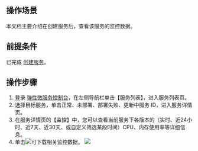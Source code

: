 ## 操作场景
本文档主要介绍在创建服务后，查看该服务的监控数据。

## 前提条件
已完成 [创建服务](https://cloud.tencent.com/document/product/1371/53294)。

## 操作步骤
1. 登录 [弹性微服务控制台](https://console.cloud.tencent.com/tem)，在左侧导航栏单击【服务列表】，进入服务列表页。
2. 选择目标服务，单击正常、未部署、部署失败、更新中服务 ID，进入服务详情页。 
3. 在服务详情页的【监控】中，您可以查看当前服务下各版本的（实时、近24小时、近7天、近30天、或自定义筛选某段时间）CPU、内存使用率等详细信息。
4. 单击<img src="https://main.qcloudimg.com/raw/dbf7515edb67716761c7389a9f57e744.png">可下载相关监控数据。
![](https://main.qcloudimg.com/raw/03cd9ae2b4f63ad5a0e39c94a5ee1496.png)
